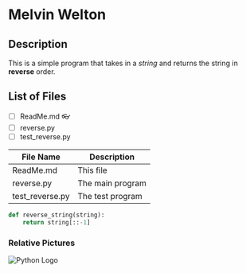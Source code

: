 # Melvin Welton

## Description
This is a simple program that takes in a *string* and returns the string in **reverse** order.

## List of Files

- [ ] ReadMe.md 👓
- [ ] reverse.py
- [ ] test_reverse.py

| File Name | Description |
| --- | --- |
| ReadMe.md | This file |
| reverse.py | The main program |
| test_reverse.py | The test program |


```python
def reverse_string(string):
    return string[::-1]
```



### Relative Pictures
![Python Logo](https://www.python.org/static/community_logos/python-logo-master-v3-TM.png)

